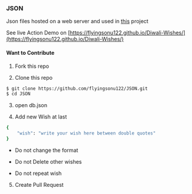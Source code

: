 ### JSON

Json files hosted on a web server and used in [this](https://github.com/flyingsonu122/Diwali-Wishes) project


See live Action Demo on [https://flyingsonu122.github.io/Diwali-Wishes/](https://flyingsonu122.github.io/Diwali-Wishes/)


#### Want to Contribute

1. Fork this repo

2. Clone this repo

```bash
$ git clone https://github.com/flyingsonu122/JSON.git
$ cd JSON
```
3. open db.json

4. Add new Wish at last 

```bash
{
    "wish": "write your wish here between double quotes"
}
```


* Do not change the format

* Do not Delete other wishes

* Do not repeat wish

5. Create Pull Request






